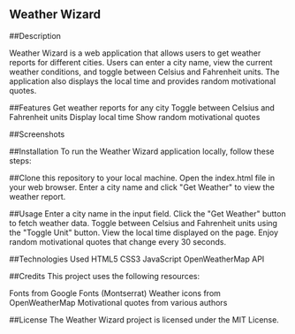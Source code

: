## Weather Wizard

##Description

Weather Wizard is a web application that allows users to get weather reports for different cities. Users can enter a city name, view the current weather conditions, and toggle between Celsius and Fahrenheit units. The application also displays the local time and provides random motivational quotes.

##Features
Get weather reports for any city
Toggle between Celsius and Fahrenheit units
Display local time
Show random motivational quotes

##Screenshots

##Installation
To run the Weather Wizard application locally, follow these steps:

##Clone this repository to your local machine.
Open the index.html file in your web browser.
Enter a city name and click "Get Weather" to view the weather report.

##Usage
Enter a city name in the input field.
Click the "Get Weather" button to fetch weather data.
Toggle between Celsius and Fahrenheit units using the "Toggle Unit" button.
View the local time displayed on the page.
Enjoy random motivational quotes that change every 30 seconds.

##Technologies Used
HTML5
CSS3
JavaScript
OpenWeatherMap API

##Credits
This project uses the following resources:

Fonts from Google Fonts (Montserrat)
Weather icons from OpenWeatherMap
Motivational quotes from various authors

##License
The Weather Wizard project is licensed under the MIT License.
